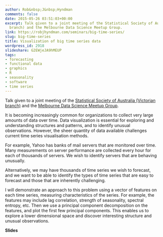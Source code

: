 ```yaml
---
author: Rob&nbsp;J&nbsp;Hyndman
comments: false
date: 2015-05-26 03:51:03+00:00
excerpt: Talk given to a joint meeting of the Statistical Society of Australia (Victorian
  branch) and the Melbourne Data Science Meetup Group.
link: https://robjhyndman.com/seminars/big-time-series/
slug: big-time-series
title: Visualization of big time series data
wordpress_id: 2918
slideshare: G2EWjeJA9hMEUP
tags:
- forecasting
- functional data
- graphics
- R
- seasonality
- software
- time series
---
```


Talk given to a joint meeting of the [Statistical Society of Australia (Victorian branch)](http://www.meetup.com/Statistical-Society-of-Australia-Victorian-Branch/events/221315445/) and the [Melbourne Data Science Meetup Group](http://www.meetup.com/Data-Science-Melbourne/events/220621482/).<!-- more -->





It is becoming increasingly common for organizations to collect very large amounts of data over time. Data visualization is essential for exploring and understanding structures and patterns, and to identify unusual observations. However, the sheer quantity of data available challenges current time series visualisation methods.

For example, Yahoo has banks of mail servers that are monitored over time. Many measurements on server performance are collected every hour for each of thousands of servers. We wish to identify servers that are behaving unusually.

Alternatively, we may have thousands of time series we wish to forecast, and we want to be able to identify the types of time series that are easy to forecast and those that are inherently challenging.

I will demonstrate an approach to this problem using a vector of features on each time series, measuring characteristics of the series. For example, the features may include lag correlation, strength of seasonality, spectral entropy, etc. Then we use a principal component decomposition on the features, and plot the first few principal components. This enables us to explore a lower dimensional space and discover interesting structure and unusual observations.

**Slides**



